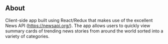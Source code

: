 ## About 

Client-side app built using React/Redux that makes use of the excellent News API (https://newsapi.org/). The app allows users to quickly view summary cards of trending news stories from around the world sorted into a variety of categories.